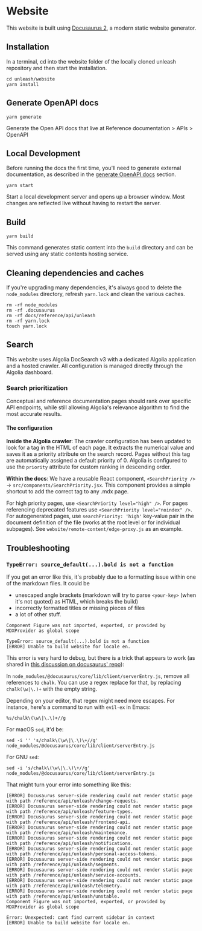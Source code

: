 # Website

This website is built using [Docusaurus 2](https://docusaurus.io/), a modern static website generator.

## Installation

In a terminal, cd into the website folder of the locally cloned unleash repository and then start the installation.

```console
cd unleash/website
yarn install
```

## Generate OpenAPI docs

```console
yarn generate
```

Generate the Open API docs that live at Reference documentation > APIs > OpenAPI

## Local Development

Before running the docs the first time, you'll need to generate external documentation, as described in the [generate OpenAPI docs](#generate-openapi-docs) section.

```console
yarn start
```

Start a local development server and opens up a browser window. Most changes are reflected live without having to restart the server.

## Build

```console
yarn build
```

This command generates static content into the `build` directory and can be served using any static contents hosting service.


## Cleaning dependencies and caches

If you're upgrading many dependencies, it's always good to delete the `node_modules` directory, refresh `yarn.lock` and clean the various caches.

```console
rm -rf node_modules
rm -rf .docusaurus
rm -rf docs/reference/api/unleash
rm -rf yarn.lock
touch yarn.lock
```

## Search

This website uses Algolia DocSearch v3 with a dedicated Algolia application and a hosted crawler. All configuration is managed directly through the Algolia dashboard.

### Search prioritization

Conceptual and reference documentation pages should rank over specific API endpoints, while still allowing Algolia's relevance algorithm to find the most accurate results.

#### The configuration

**Inside the Algolia crawler**:
The crawler configuration has been updated to look for a <meta name="search_priority" content="..." /> tag in the HTML of each page.
It extracts the numerical value and saves it as a priority attribute on the search record. Pages without this tag are automatically assigned a default priority of 0.
Algolia is configured to use the `priority` attribute for custom ranking in descending order.

**Within the docs**:
We have a reusable React component, `<SearchPriority />` -> `src/components/SearchPriority.jsx`. This component provides a simple shortcut to add the correct <meta> tag to any .mdx page.

For high priority pages, use `<SearchPriority level="high" />`. For pages referencing deprecated features use `<SearchPriority level="noindex" />`.
For autogenerated pages, use `searchPriority: 'high'` key-value pair in the document definition of the file (works at the root level or for individual subpages). See `website/remote-content/edge-proxy.js` as an example.

## Troubleshooting

### `TypeError: source_default(...).bold is not a function`

If you get an error like this, it's probably due to a formatting issue within one of the markdown files. It could be

-   unescaped angle brackets (markdown will try to parse `<your-key>` (when it's not quoted) as HTML, which breaks the build)
-   incorrectly formatted titles or missing pieces of files
-   a lot of other stuff.

```console
Component Figure was not imported, exported, or provided by MDXProvider as global scope

TypeError: source_default(...).bold is not a function
[ERROR] Unable to build website for locale en.
```

This error is very hard to debug, but there is a trick that appears to work (as shared in [this discussion on docusaurus' repo](https://github.com/facebook/docusaurus/issues/7686#issuecomment-1486771382)):

In `node_modules/@docusaurus/core/lib/client/serverEntry.js`, remove all references to `chalk`. You can use a regex replace for that, by replacing `chalk(\w|\.)+` with the empty string.

Depending on your editor, that regex might need more escapes. For instance, here's a command to run with `evil-ex` in Emacs:

```
%s/chalk\(\w\|\.\)+//g
```

For macOS `sed`, it'd be:

```shell
sed -i '' 's/chalk\(\w\|\.\)\+//g' node_modules/@docusaurus/core/lib/client/serverEntry.js
```

For GNU `sed`:

```shell
sed -i 's/chalk\(\w\|\.\)\+//g' node_modules/@docusaurus/core/lib/client/serverEntry.js
```

That might turn your error into something like this:

```console
[ERROR] Docusaurus server-side rendering could not render static page with path /reference/api/unleash/change-requests.
[ERROR] Docusaurus server-side rendering could not render static page with path /reference/api/unleash/feature-types.
[ERROR] Docusaurus server-side rendering could not render static page with path /reference/api/unleash/frontend-api.
[ERROR] Docusaurus server-side rendering could not render static page with path /reference/api/unleash/maintenance.
[ERROR] Docusaurus server-side rendering could not render static page with path /reference/api/unleash/notifications.
[ERROR] Docusaurus server-side rendering could not render static page with path /reference/api/unleash/personal-access-tokens.
[ERROR] Docusaurus server-side rendering could not render static page with path /reference/api/unleash/segments.
[ERROR] Docusaurus server-side rendering could not render static page with path /reference/api/unleash/service-accounts.
[ERROR] Docusaurus server-side rendering could not render static page with path /reference/api/unleash/telemetry.
[ERROR] Docusaurus server-side rendering could not render static page with path /reference/api/unleash/unstable.
Component Figure was not imported, exported, or provided by MDXProvider as global scope

Error: Unexpected: cant find current sidebar in context
[ERROR] Unable to build website for locale en.
```
